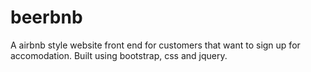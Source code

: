 # beerbnb
A airbnb style website front end for customers that want to sign up for accomodation. Built using bootstrap, css and jquery.
